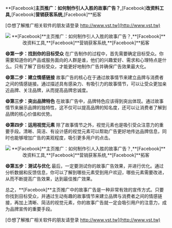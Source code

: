 **[Facebook]**主页推广：如何制作引人入胜的故事广告？,**[Facebook]**改资料工具,**[Facebook]**营销获客系统,**[Facebook]**拓客

[😍想了解推广相关软件的朋友请登录 http://www.vst.tw](http://www.vst.tw)

 <center><img src="https://vst.tw/MP4/tuiguang/png/5.png" alt="**[Facebook]**主页推广：如何制作引人入胜的故事广告？,**[Facebook]**改资料工具,**[Facebook]**营销获客系统,**[Facebook]**拓客"></center>

**😄第一步：找到你的目标受众**
在广告制作的过程中，首先需要确定目标受众。你需要知道你的产品或服务面向的人群是谁，他们的兴趣爱好、需求和心理特点是什么。只有了解了目标受众，才能更好地制作广告并确保广告效果最大化。

**😄第二步：建立情感链接**
故事广告的核心在于通过故事情节来建立品牌与消费者之间的情感链接。通过描述具有感染力、有吸引力的故事情节，可以让受众更加亲近品牌、关注品牌，从而提高品牌忠诚度。

**😄第三步：突出品牌特色**
在故事广告中，品牌特色应该得到突出体现。通过故事情节来展示品牌的独特性，这不仅可以提高品牌的知名度，还可以让消费者了解到品牌的核心价值和优势。

**😄第四步：运用视觉元素**
除了故事情节之外，视觉元素也是吸引受众注意力的重要手段。清晰、简洁、有设计感的视觉元素可以帮助广告更好地传达品牌信息，同时也能够增加广告的美观程度，吸引更多用户的点击。

 <center><img src="https://vst.tw/MP4/tuiguang/png/7.png" alt="**[Facebook]**主页推广：如何制作引人入胜的故事广告？,**[Facebook]**改资料工具,**[Facebook]**营销获客系统,**[Facebook]**拓客"></center>

**😄第五步：测试与优化**
最后，一定要测试你的故事广告效果，并进行优化。通过分析数据和反馈信息，你可以了解到哪些元素受到用户欢迎，哪些元素需要改进，从而不断提高广告效果，达到最佳推广效果。

总之，**[Facebook]**主页推广中的故事广告是一种非常有效的宣传方式。只要你找到目标受众，并通过生动有趣的故事情节来建立品牌与消费者之间的情感链接，再加上清晰、简洁的视觉元素，你的故事广告就一定会吸引用户的注意力，成为品牌宣传的重要手段。

[😍想了解推广相关软件的朋友请登录 http://www.vst.tw](http://www.vst.tw)



